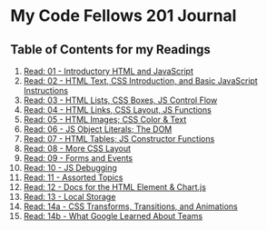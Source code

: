 # My Code Fellows 201 Journal

## Table of Contents for my Readings

1. [Read: 01 - Introductory HTML and JavaScript ](class-01.md)
2. [Read: 02 - HTML Text, CSS Introduction, and Basic JavaScript Instructions ]()
3. [Read: 03 - HTML Lists, CSS Boxes, JS Control Flow ]()
4. [Read: 04 - HTML Links, CSS Layout, JS Functions ]()
5. [Read: 05 - HTML Images; CSS Color & Text ]()
6. [Read: 06 - JS Object Literals; The DOM]()
7. [Read: 07 - HTML Tables; JS Constructor Functions]()
8. [Read: 08 - More CSS Layout]()
9. [Read: 09 - Forms and Events]()
10. [Read: 10 - JS Debugging]()
11. [Read: 11 - Assorted Topics]()
12. [Read: 12 - Docs for the HTML <canvas> Element & Chart.js]()
13. [Read: 13 - Local Storage]()
14. [Read: 14a - CSS Transforms, Transitions, and Animations]()
15. [Read: 14b - What Google Learned About Teams]()